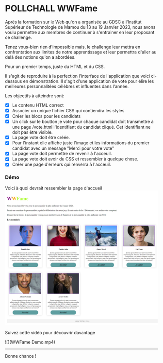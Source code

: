 # POLLCHALL WWFame
Après la formation sur le Web qu'on a organisée au GDSC à l'Institut Supérieur de Technologie de Mamou du 13 au 19 Janvier 2023, nous avons voulu permettre aux membres de continuer à s'entrainer en leur proposant ce challenge.

Tenez vous-bien rien d'impossible mais, le challenge leur mettra en confrontation aux limites de notre apprentissage et leur permettra d'aller au delà des notions qu'on a abordées.

Pour un premier temps, juste du HTML et du CSS.

Il s'agit de reproduire à la perfection l'interface de l'application que voici ci-dessous en démonstration. Il s'agit d'une application de vote pour élire les meilleures personnalitées célèbres et influentes dans l'année.

Les objectifs à atteindre sont:

- [x] Le contenu HTML correct
- [x] Associer un unique fichier CSS qui contiendra les styles
- [x] Créer les blocs pour les candidats
- [x] Un click sur le boutton je vote pour chaque candidat doit transmettre à une page /vote.html l'identifiant du candidat cliqué. Cet identifiant ne doit pas être visible.
- [x] La page vote doit être créée.
- [x] Pour l'instant elle affiche juste l'image et les informations du premier candidat avec un message "Merci pour votre vote"
- [x] La page vote doit permettre de revenir à l'acceuil.
- [x] La page vote doit avoir du CSS et ressembler à quelque chose.
- [x] Créer une page d'erreurs qui renverra à l'acceuil.

### Démo

Voici à quoi devrait ressembler la page d'accueil
![index.html](index.png)

Suivez cette vidéo pour découvrir davantage

![](WWFame Demo.mp4)

---

Bonne chance !